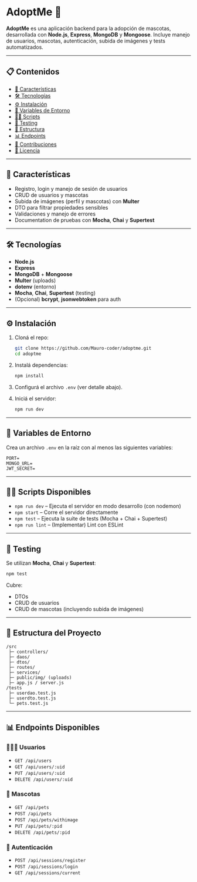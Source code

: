 # AdoptMe 🐾

**AdoptMe** es una aplicación backend para la adopción de mascotas, desarrollada con **Node.js**, **Express**, **MongoDB** y **Mongoose**. Incluye manejo de usuarios, mascotas, autenticación, subida de imágenes y tests automatizados.

---

## 📋 Contenidos

- [🚀 Características](#-características)
- [🛠️ Tecnologías](#️-tecnologías)
- [⚙️ Instalación](#️-instalación)
- [🔑 Variables de Entorno](#️-variables-de-entorno)
- [🚴‍♂️ Scripts](#️-scripts)
- [🧪 Testing](#️-testing)
- [📂 Estructura](#️-estructura)
- [📊 Endpoints](#️-endpoints)
- [📣 Contribuciones](#️-contribuciones)
- [📝 Licencia](#️-licencia)

---

## 🚀 Características

- Registro, login y manejo de sesión de usuarios
- CRUD de usuarios y mascotas
- Subida de imágenes (perfil y mascotas) con **Multer**
- DTO para filtrar propiedades sensibles
- Validaciones y manejo de errores
- Documentation de pruebas con **Mocha**, **Chai** y **Supertest**

---

## 🛠️ Tecnologías

- **Node.js**
- **Express**
- **MongoDB** + **Mongoose**
- **Multer** (uploads)
- **dotenv** (entorno)
- **Mocha**, **Chai**, **Supertest** (testing)
- (Opcional) **bcrypt**, **jsonwebtoken** para auth

---

## ⚙️ Instalación

1. Cloná el repo:

   ```bash
   git clone https://github.com/Mauro-coder/adoptme.git
   cd adoptme
   ```

2. Instalá dependencias:

   ```bash
   npm install
   ```

3. Configurá el archivo `.env` (ver detalle abajo).

4. Iniciá el servidor:

   ```bash
   npm run dev
   ```

---

## 🔑 Variables de Entorno

Crea un archivo `.env` en la raíz con al menos las siguientes variables:

```env
PORT=
MONGO_URL=
JWT_SECRET=
```

---

## 🚴‍♂️ Scripts Disponibles

- `npm run dev` – Ejecuta el servidor en modo desarrollo (con nodemon)
- `npm start` – Corre el servidor directamente
- `npm test` – Ejecuta la suite de tests (Mocha + Chai + Supertest)
- `npm run lint` – (Implementar) Lint con ESLint

---

## 🧪 Testing

Se utilizan **Mocha**, **Chai** y **Supertest**:

```bash
npm test
```

Cubre:

- DTOs
- CRUD de usuarios
- CRUD de mascotas (incluyendo subida de imágenes)

---

## 📂 Estructura del Proyecto

```
/src
 ├─ controllers/
 ├─ daos/
 ├─ dtos/
 ├─ routes/
 ├─ services/
 ├─ public/img/ (uploads)
 ├─ app.js / server.js
/tests
 ├─ userdao.test.js
 ├─ userdto.test.js
 └─ pets.test.js
```

---

## 📊 Endpoints Disponibles

### 🧑‍🤝🧑 Usuarios

- `GET /api/users`
- `GET /api/users/:uid`
- `PUT /api/users/:uid`
- `DELETE /api/users/:uid`

### 🐾 Mascotas

- `GET /api/pets`
- `POST /api/pets`
- `POST /api/pets/withimage`
- `PUT /api/pets/:pid`
- `DELETE /api/pets/:pid`

### 🔐 Autenticación

- `POST /api/sessions/register`
- `POST /api/sessions/login`
- `GET /api/sessions/current`

